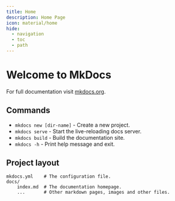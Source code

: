```yaml
---
title: Home
description: Home Page
icon: material/home
hide:
  - navigation
  - toc
  - path
---
```



# Welcome to MkDocs

For full documentation visit [mkdocs.org](https://www.mkdocs.org).
## Commands

* `mkdocs new [dir-name]` - Create a new project.
* `mkdocs serve` - Start the live-reloading docs server.
* `mkdocs build` - Build the documentation site.
* `mkdocs -h` - Print help message and exit.

## Project layout

    mkdocs.yml    # The configuration file.
    docs/
        index.md  # The documentation homepage.
        ...       # Other markdown pages, images and other files.
